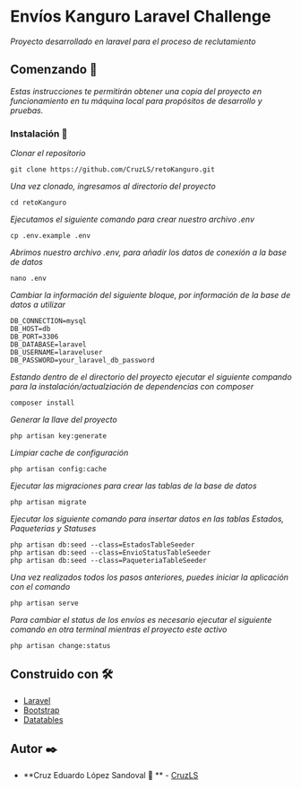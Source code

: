 # Envíos Kanguro Laravel Challenge

_Proyecto desarrollado en laravel para el proceso de reclutamiento_

## Comenzando 🚀

_Estas instrucciones te permitirán obtener una copia del proyecto en funcionamiento en tu máquina local para propósitos de desarrollo y pruebas._


### Instalación 🔧

_Clonar el repositorio_


```
git clone https://github.com/CruzLS/retoKanguro.git
```

_Una vez clonado, ingresamos al directorio del proyecto_

```
cd retoKanguro
```
_Ejecutamos el siguiente comando para crear nuestro archivo .env_

```
cp .env.example .env
```
_Abrimos nuestro archivo .env, para añadir los datos de conexión a la base de datos_

```
nano .env
```
_Cambiar la información del siguiente bloque, por información de la base de datos a utilizar_

```
DB_CONNECTION=mysql
DB_HOST=db
DB_PORT=3306
DB_DATABASE=laravel
DB_USERNAME=laraveluser
DB_PASSWORD=your_laravel_db_password
```
_Estando dentro de el directorio del proyecto ejecutar el siguiente compando para la instalación/actualziación de dependencias con composer_

```
composer install
```
_Generar la llave del proyecto_

```
php artisan key:generate
```
_Limpiar cache de configuración_

```
php artisan config:cache
```
_Ejecutar las migraciones para crear las tablas de la base de datos_

```
php artisan migrate
```
_Ejecutar los siguiente comando para insertar datos en las tablas Estados, Paqueterias y Statuses_

```
php artisan db:seed --class=EstadosTableSeeder
php artisan db:seed --class=EnvioStatusTableSeeder
php artisan db:seed --class=PaqueteriaTableSeeder
```
_Una vez realizados todos los pasos anteriores, puedes iniciar la aplicación con el comando_

```
php artisan serve
```
_Para cambiar el status de los envíos es necesario ejecutar el siguiente comando en otra terminal mientras el proyecto este activo_

```
php artisan change:status
```

## Construido con 🛠️

* [Laravel](https://laravel.com/)
* [Bootstrap](https://getbootstrap.com/)
* [Datatables](https://datatables.net/)

## Autor ✒️

* **Cruz Eduardo López Sandoval 👹 ** -  [CruzLS](https://github.com/CruzLS)

